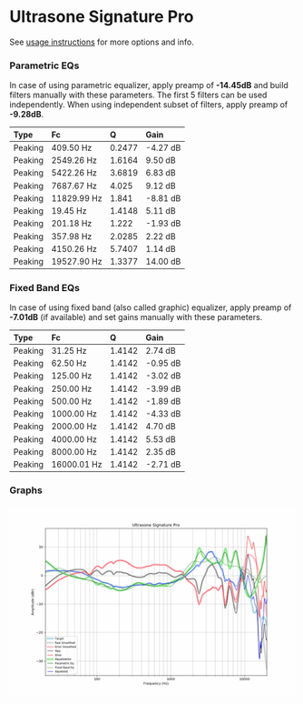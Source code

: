 # Ultrasone Signature Pro
See [usage instructions](https://github.com/jaakkopasanen/AutoEq#usage) for more options and info.

### Parametric EQs
In case of using parametric equalizer, apply preamp of **-14.45dB** and build filters manually
with these parameters. The first 5 filters can be used independently.
When using independent subset of filters, apply preamp of **-9.28dB**.

| Type    | Fc          |      Q | Gain     |
|:--------|:------------|:-------|:---------|
| Peaking | 409.50 Hz   | 0.2477 | -4.27 dB |
| Peaking | 2549.26 Hz  | 1.6164 | 9.50 dB  |
| Peaking | 5422.26 Hz  | 3.6819 | 6.83 dB  |
| Peaking | 7687.67 Hz  | 4.025  | 9.12 dB  |
| Peaking | 11829.99 Hz | 1.841  | -8.81 dB |
| Peaking | 19.45 Hz    | 1.4148 | 5.11 dB  |
| Peaking | 201.18 Hz   | 1.222  | -1.93 dB |
| Peaking | 357.98 Hz   | 2.0285 | 2.22 dB  |
| Peaking | 4150.26 Hz  | 5.7407 | 1.14 dB  |
| Peaking | 19527.90 Hz | 1.3377 | 14.00 dB |

### Fixed Band EQs
In case of using fixed band (also called graphic) equalizer, apply preamp of **-7.01dB**
(if available) and set gains manually with these parameters.

| Type    | Fc          |      Q | Gain     |
|:--------|:------------|:-------|:---------|
| Peaking | 31.25 Hz    | 1.4142 | 2.74 dB  |
| Peaking | 62.50 Hz    | 1.4142 | -0.95 dB |
| Peaking | 125.00 Hz   | 1.4142 | -3.02 dB |
| Peaking | 250.00 Hz   | 1.4142 | -3.99 dB |
| Peaking | 500.00 Hz   | 1.4142 | -1.89 dB |
| Peaking | 1000.00 Hz  | 1.4142 | -4.33 dB |
| Peaking | 2000.00 Hz  | 1.4142 | 4.70 dB  |
| Peaking | 4000.00 Hz  | 1.4142 | 5.53 dB  |
| Peaking | 8000.00 Hz  | 1.4142 | 2.35 dB  |
| Peaking | 16000.01 Hz | 1.4142 | -2.71 dB |

### Graphs
![](./Ultrasone%20Signature%20Pro.png)